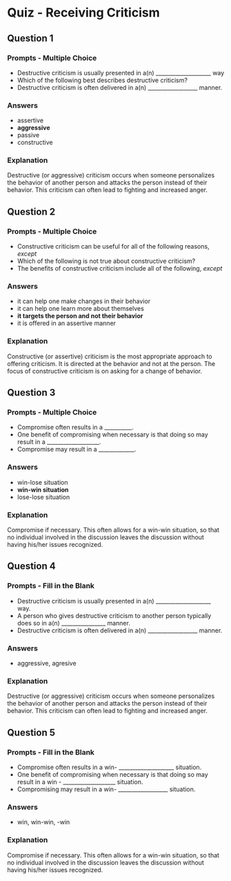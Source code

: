 # Quiz - Receiving Criticism

## Question 1

### Prompts - Multiple Choice
+ Destructive criticism is usually presented in a(n) ____________________ way
+ Which of the following best describes destructive criticism?
+ Destructive criticism is often delivered in a(n) __________________ manner.

### Answers
+ assertive
+ __aggressive__
+ passive
+ constructive

### Explanation
Destructive (or aggressive) criticism occurs when someone personalizes the behavior of another person and attacks the person instead of their behavior. This criticism can often lead to fighting and increased anger.

## Question 2

### Prompts - Multiple Choice
+ Constructive criticism can be useful for all of the following reasons, *except*
+ Which of the following is not true about constructive criticism?
+ The benefits of constructive criticism include all of the following, *except*

### Answers
+ it can help one make changes in their behavior
+ it can help one learn more about themselves
+ __it targets the person and not their behavior__
+ it is offered in an assertive manner

### Explanation
Constructive (or assertive) criticism is the most appropriate approach to offering criticism. It is directed at the behavior and not at the person. The focus of constructive criticism is on asking for a change of behavior.

## Question 3

### Prompts - Multiple Choice
+ Compromise often results in a __________.
+ One benefit of compromising when necessary is that doing so may result in a ___________________.
+ Compromise may result in a _____________.

### Answers
+ win-lose situation
+ __win-win situation__
+ lose-lose situation

### Explanation
Compromise if necessary. This often allows for a win-win situation, so that no individual involved in the discussion leaves the discussion without having his/her issues recognized.

## Question 4

### Prompts - Fill in the Blank
+ Destructive criticism is usually presented in a(n) ____________________ way.
+ A person who gives destructive criticism to another person typically does so in a(n) ________________ manner.
+ Destructive criticism is often delivered in a(n) __________________ manner.

### Answers
+ aggressive, agresive

### Explanation
Destructive (or aggressive) criticism occurs when someone personalizes the behavior of another person and attacks the person instead of their behavior. This criticism can often lead to fighting and increased anger.

## Question 5

### Prompts - Fill in the Blank
+ Compromise often results in a win- ____________________ situation.
+ One benefit of compromising when necessary is that doing so may result in a win - ___________________ situation.
+ Compromising may result in a win- __________________ situation.

### Answers
+ win, win-win, -win

### Explanation
Compromise if necessary. This often allows for a win-win situation, so that no individual involved in the discussion leaves the discussion without having his/her issues recognized.

